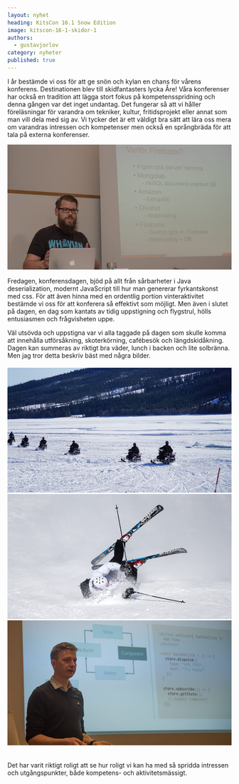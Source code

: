 ```yaml
---
layout: nyhet
heading: KitsCon 16.1 Snow Edition
image: kitscon-16-1-skidor-1
authors:
  - gustavjorlov
category: nyheter
published: true
---
```


I år bestämde vi oss för att ge snön och kylan en chans för vårens konferens. Destinationen blev till skidfantasters lycka Åre! Våra konferenser har också en tradition att lägga stort fokus på kompetensspridning och denna gången var det inget undantag. Det fungerar så att vi håller föreläsningar för varandra om tekniker, kultur, fritidsprojekt eller annat som man vill dela med sig av. Vi tycker det är ett väldigt bra sätt att lära oss mera om varandras intressen och kompetenser men också en språngbräda för att tala på externa konferenser.

![](/images/nyheter/kitscon-16-1-dragning-1.jpg "float-left")

Fredagen, konferensdagen, bjöd på allt från sårbarheter i Java deserialization, modernt JavaScript till hur man genererar fyrkantskonst med css. För att även hinna med en ordentlig portion vinteraktivitet bestämde vi oss för att konferera så effektivt som möjligt. Men även i slutet på dagen, en dag som kantats av tidig uppstigning och flygstrul, hölls entusiasmen och frågvisheten uppe.

Väl utsövda och uppstigna var vi alla taggade på dagen som skulle komma att innehålla utförsåkning, skoterkörning, cafébesök och längdskidåkning. Dagen kan summeras av riktigt bra väder, lunch i backen och lite solbränna. Men jag tror detta beskriv bäst med några bilder.

###### ![](/images/nyheter/kitscon-16-1-skotrar.jpg)![](/images/nyheter/kitscon-16-1-skidor-1.jpg)![](/images/nyheter/kitscon-16-1-dragning-2.jpg)

Det har varit riktigt roligt att se hur roligt vi kan ha med så spridda intressen och utgångspunkter, både kompetens- och aktivitetsmässigt.
